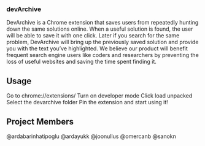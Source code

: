 ### devArchive
DevArchive is a Chrome extension that saves users from repeatedly hunting down the same solutions online. When a useful solution is found, the user will be able to save it with one click. Later if you search for the same problem, DevArchive will bring up the previously saved solution and provide you with the text you’ve highlighted. We believe our product will benefit frequent search engine users like coders and researchers by preventing the loss of useful websites and saving the time spent finding it.

## Usage
Go to chrome://extensions/
Turn on developer mode
Click load unpacked
Select the devarchive folder
Pin the extension and start using it!

## Project Members
@ardabarinhatipoglu
@ardayukk
@joonullus
@omercanb
@sanokn